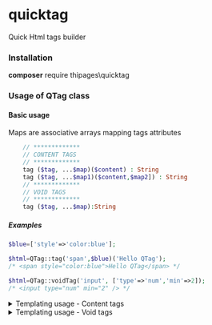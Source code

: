 # quicktag
Quick Html tags builder

### Installation
**composer** require thipages\quicktag


### Usage of QTag class
#### Basic usage
Maps are associative arrays mapping tags attributes
```php
    // *************
    // CONTENT TAGS
    // *************
    tag ($tag, ...$map)($content) : String
    tag ($tag, ...$map1)($content,$map2]) : String
    // *************
    // VOID TAGS
    // *************
    tag ($tag, ...$map):String
```
##### Examples
```php
$blue=['style'=>'color:blue'];

$html=QTag::tag('span',$blue)('Hello QTag');
/* <span style="color:blue">Hello QTag</span> */

$html=QTag::voidTag('input', ['type'=>'num','min'=>2]);
/* <input type="num" min="2" /> */
```

<details>
 <summary>Templating usage - Content tags</summary>
    
 ```php
    tag ($tag, ...$map1)[($content, ...$map2, true)]n($content, ...$mapN) : String
```
Examples
```php
$blue=['style'=>'color:blue'];

$template=QTag::tag('span',$blue)('Hello QTag', true);
$html=$template('...and more");
/* <span style="color:blue">Hello QTag...and more</span> */
```
</details>


<details>
 <summary>Templating usage - Void tags</summary>
    
```php
    tag ($tag, ...$map1, true)[(...$map2, true)]n(...$mapN) : String
```
##### Examples
```php
$blue=['style'=>'color:blue'];
$min=['min'=>2];

$template=QTag::tag('input',$blue, true);
$html=$template($min);
/* <input style="color:blue" min="2"/> */
```
</details>
